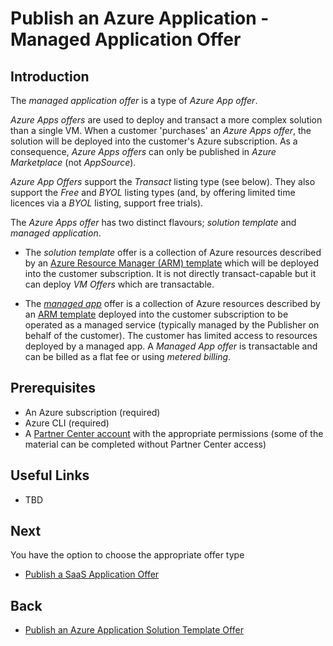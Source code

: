 # Publish an Azure Application - Managed Application Offer

## Introduction

The *managed application offer* is a type of *Azure App offer*.

*Azure Apps offers* are used to deploy and transact a more complex solution than a single VM. When a customer 'purchases' an *Azure Apps offer*, the solution will be deployed into the customer's Azure subscription. As a consequence, *Azure Apps offers* can only be published in *Azure Marketplace* (not *AppSource*).

*Azure App Offers* support the *Transact* listing type (see below). They also support the *Free* and *BYOL* listing types (and, by offering limited time licences via a *BYOL* listing, support free trials).

The *Azure Apps offer* has two distinct flavours; *solution template* and *managed application*.

* The *solution template* offer is a collection of Azure resources described by an [Azure Resource Manager (ARM) template](https://docs.microsoft.com/azure/azure-resource-manager/templates/overview) which will be deployed into the customer subscription. It is not directly transact-capable but it can deploy *VM Offers* which are transactable.

* The *[managed app](https://docs.microsoft.com/azure/azure-resource-manager/managed-applications/overview)* offer is a collection of Azure resources described by an [ARM template](https://docs.microsoft.com/azure/azure-resource-manager/templates/overview) deployed into the customer subscription to be operated as a managed service (typically managed by the Publisher on behalf of the customer). The customer has limited access to  resources deployed by a managed app. A *Managed App offer* is transactable and can be billed as a flat fee or using *metered billing*.

## Prerequisites

* An Azure subscription (required)
* Azure CLI (required)
* A [Partner Center account](lab20-partnercenter.md) with the appropriate permissions (some of the material can be completed without Partner Center access)

## Useful Links

* TBD

## Next

You have the option to choose the  appropriate offer type

* [Publish a SaaS Application Offer](lab70-saasapp.md)

## Back

* [Publish an Azure Application Solution Template Offer](lab50-solutiontemplate.md)

